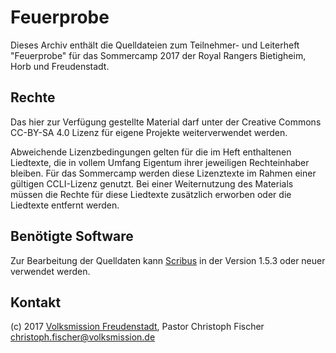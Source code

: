 Feuerprobe
==========

Dieses Archiv enthält die Quelldateien zum Teilnehmer- und Leiterheft "Feuerprobe" für das Sommercamp 2017 der Royal Rangers Bietigheim, Horb und Freudenstadt.

## Rechte
Das hier zur Verfügung gestellte Material darf unter der Creative Commons CC-BY-SA 4.0 Lizenz für eigene Projekte weiterverwendet werden. 

Abweichende Lizenzbedingungen gelten für die im Heft enthaltenen Liedtexte, die in vollem Umfang Eigentum ihrer jeweiligen Rechteinhaber bleiben. Für das Sommercamp werden diese Lizenztexte im Rahmen einer gültigen CCLI-Lizenz genutzt. Bei einer Weiternutzung des Materials müssen die Rechte für diese Liedtexte zusätzlich erworben oder die Liedtexte entfernt werden.

## Benötigte Software
Zur Bearbeitung der Quelldaten kann [Scribus](http://www.scribus.net) in der Version 1.5.3 oder neuer verwendet werden. 

## Kontakt
(c) 2017 [Volksmission Freudenstadt](http://www.volksmission-freudenstadt.de), Pastor Christoph Fischer <christoph.fischer@volksmission.de>